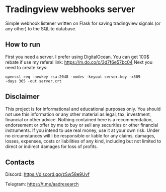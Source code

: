 # Tradingview webhooks server
Simple webhook listener written on Flask for saving tradingview signals (or any other) to the SQLite database.

## How to run
First you need a server. I prefer using DigitalOcean. You can get 100$ rebate if use my referal link: https://m.do.co/c/3d7f6e57bc04
Next you need to create keys:

<code>openssl req -newkey rsa:2048 -nodes -keyout server.key -x509 -days 365 -out server.crt</code>


## Disclaimer
This project is for informational and educational purposes only. You should not use this information or any other material as legal, tax, investment, financial or other advice. Nothing contained here is a recommendation, endorsement or offer by me to buy or sell any securities or other financial instruments. If you intend to use real money, use it at your own risk. Under no circumstances will I be responsible or liable for any claims, damages, losses, expenses, costs or liabilities of any kind, including but not limited to direct or indirect damages for loss of profits.

## Contacts
Discord: https://discord.gg/zSw58e9Uvf

Telegram: https://t.me/aadresearch
